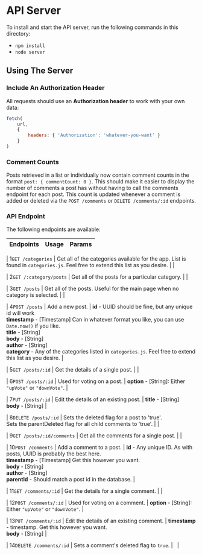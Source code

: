 # API Server

To install and start the API server, run the following commands in this directory:

* `npm install`
* `node server`

## Using The Server

### Include An Authorization Header

All requests should use an **Authorization header** to work with your own data:

```js
fetch(
    url,
    {
        headers: { 'Authorization': 'whatever-you-want' }
    }
)
```

### Comment Counts
Posts retrieved in a list or individually now contain comment counts in the format `post: { commentCount: 0 }`.  This should make it easier to display the number of comments a post has without having to call the comments endpoint for each post.   This count is updated whenever a comment is added or deleted via the `POST /comments` or `DELETE /comments/:id` endpoints.

### API Endpoint

The following endpoints are available:

| Endpoints       | Usage          | Params         |
|-----------------|----------------|----------------|

| 1`GET /categories` | Get all of the categories available for the app. List is found in `categories.js`. Feel free to extend this list as you desire. |  |

| 2`GET /:category/posts` | Get all of the posts for a particular category. |  |

| 3`GET /posts` | Get all of the posts. Useful for the main page when no category is selected. |  |

| 4`POST /posts` | Add a new post. | **id** - UUID should be fine, but any unique id will work <br> **timestamp** - [Timestamp] Can in whatever format you like, you can use `Date.now()` if you like. <br> **title** - [String] <br> **body** - [String] <br> **author** - [String] <br> **category** -  Any of the categories listed in `categories.js`. Feel free to extend this list as you desire. |

| 5`GET /posts/:id` | Get the details of a single post. | |

| 6`POST /posts/:id` | Used for voting on a post. | **option** - [String]: Either `"upVote"` or `"downVote"`. |

| 7`PUT /posts/:id` | Edit the details of an existing post. | **title** - [String] <br> **body** - [String] |

| 8`DELETE /posts/:id` | Sets the deleted flag for a post to 'true'. <br> Sets the parentDeleted flag for all child comments to 'true'. | |

| 9`GET /posts/:id/comments` | Get all the comments for a single post. | |

| 10`POST /comments` | Add a comment to a post. | **id** - Any unique ID. As with posts, UUID is probably the best here. <br> **timestamp** - [Timestamp] Get this however you want. <br> **body** - [String] <br> **author** - [String] <br> **parentId** - Should match a post id in the database. |

| 11`GET /comments/:id` | Get the details for a single comment. | |

| 12`POST /comments/:id` | Used for voting on a comment. | **option** - [String]: Either `"upVote"` or `"downVote"`.  |

| 13`PUT /comments/:id` | Edit the details of an existing comment. | **timestamp** - timestamp. Get this however you want. <br> **body** - [String] |

| 14`DELETE /comments/:id` | Sets a comment's deleted flag to `true`. | &nbsp; |
